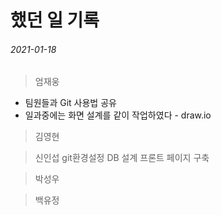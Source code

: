 # 했던 일 기록



###### 2021-01-18

> 엄재웅

- 팀원들과 Git 사용법 공유
- 일과중에는 화면 설계를 같이 작업하였다 - draw.io



> 김영현





> 신인섭
git환경설정
DB 설계
프론트 페이지 구축



> 박성우





> 백유정